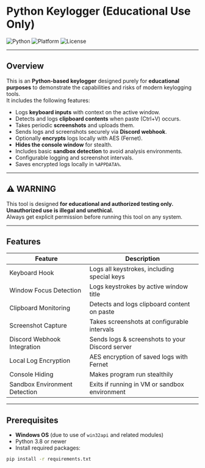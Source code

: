 # Python Keylogger (Educational Use Only)

![Python](https://img.shields.io/badge/Python-3.8%2B-blue)
![Platform](https://img.shields.io/badge/Platform-Windows-yellow)
![License](https://img.shields.io/badge/License-None-lightgrey)

---

## Overview

This is an **Python-based keylogger** designed purely for **educational purposes** to demonstrate the capabilities and risks of modern keylogging tools.  
It includes the following features:

- Logs **keyboard inputs** with context on the active window.
- Detects and logs **clipboard contents** when paste (Ctrl+V) occurs.
- Takes periodic **screenshots** and uploads them.
- Sends logs and screenshots securely via **Discord webhook**.
- Optionally **encrypts** logs locally with AES (Fernet).
- **Hides the console window** for stealth.
- Includes basic **sandbox detection** to avoid analysis environments.
- Configurable logging and screenshot intervals.
- Saves encrypted logs locally in `%APPDATA%`.

---

## ⚠️ WARNING

This tool is designed **for educational and authorized testing only.**  
**Unauthorized use is illegal and unethical.**  
Always get explicit permission before running this tool on any system.

---

## Features

| Feature                         | Description                                       |
| -------------------------------|-------------------------------------------------|
| Keyboard Hook                  | Logs all keystrokes, including special keys     |
| Window Focus Detection         | Logs keystrokes by active window title           |
| Clipboard Monitoring           | Detects and logs clipboard content on paste     |
| Screenshot Capture             | Takes screenshots at configurable intervals     |
| Discord Webhook Integration   | Sends logs & screenshots to your Discord server |
| Local Log Encryption           | AES encryption of saved logs with Fernet        |
| Console Hiding                 | Makes program run stealthily                      |
| Sandbox Environment Detection | Exits if running in VM or sandbox environment   |

---

## Prerequisites

- **Windows OS** (due to use of `win32api` and related modules)  
- Python 3.8 or newer  
- Install required packages:

```bash
pip install -r requirements.txt
```
